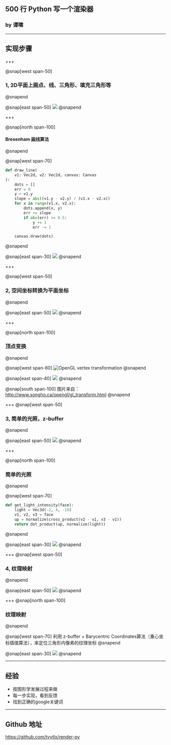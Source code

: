 ## 500 行 Python 写一个渲染器

### by 谭啸

---

## 实现步骤

+++

@snap[west span-50]
### 1, 2D平面上画点、线、三角形、填充三角形等
@snapend

@snap[east span-50]
![](bresenham.png)
@snapend


+++

@snap[north span-100]
#### Bresenham 画线算法
@snapend

@snap[west span-70]
```python
def draw_line(
    v1: Vec2d, v2: Vec2d, canvas: Canvas
):
    dots = []
    err = 0
    y = v1.y
    slope = abs((v1.y - v2.y) / (v1.x - v2.x))
    for x in range(v1.x, v2.x):
        dots.append(x, y)
        err += slope
        if abs(err) >= 0.5:
            y += 1
            err -= 1

    canvas.draw(dots)
```
@snapend

@snap[east span-30]
![](bresenham.png)
@snapend

+++

@snap[west span-50]
### 2, 空间坐标转换为平面坐标
@snapend

@snap[east span-50]
![](monkey_wireframe.png)
@snapend

+++

@snap[north span-100]
### 顶点变换
@snapend

@snap[west span-60]
![OpenGL vertex transformation](gl_transform.png)
@snapend

@snap[east span-40]
![](monkey_wireframe.png)
@snapend

@snap[south span-100]
图片来自：http://www.songho.ca/opengl/gl_transform.html
@snapend

+++
@snap[west span-50]
### 3, 简单的光照，z-buffer
@snapend


@snap[east span-50]
![](monkey_zbuffer.png)
@snapend

+++



@snap[north span-100]
### 简单的光照
@snapend

@snap[west span-70]
```python
def get_light_intensity(face):
    light = Vec3d(-2, 4, -10)
    v1, v2, v3 = face
    up = normalize(cross_product(v2 - v1, v3 - v1))
    return dot_product(up, normalize(light))
```
@snapend


@snap[east span-30]
![](monkey_zbuffer.png)
@snapend


+++
@snap[west span-50]
### 4,  纹理映射
@snapend

@snap[east span-50]
![](axe.png)
@snapend


+++
@snap[north span-100]
### 纹理映射
@snapend

@snap[west span-70]
利用 z-buffer + Barycentric Coordinates算法（重心坐标插值算法），来定位三角形内像素的纹理坐标
@snapend


@snap[east span-30]
![](axe.png)
@snapend


---

## 经验

* 按图形学发展过程来做
* 每一步实现，看到反馈
* 找到正确的google关键词


---


## Github 地址

https://github.com/tvytlx/render-py
